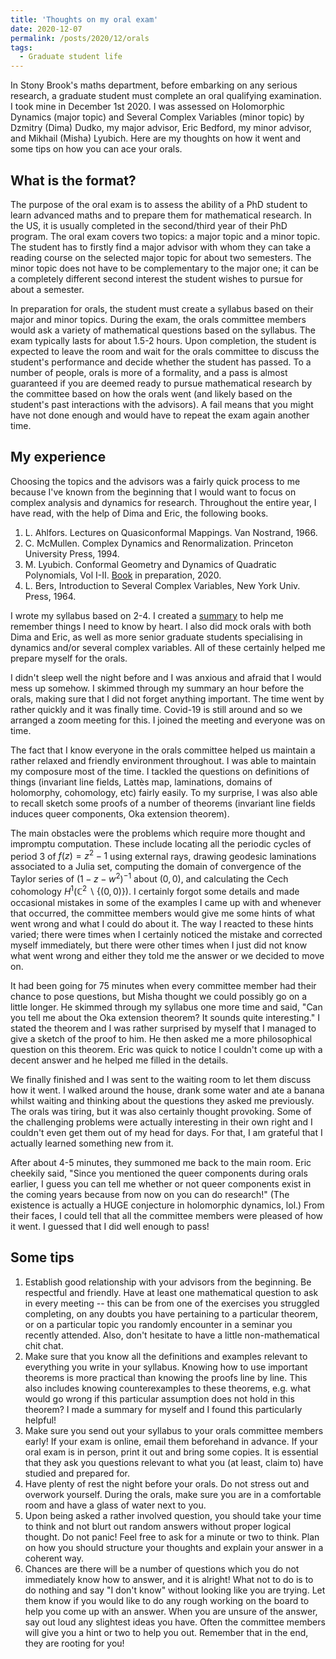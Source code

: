 ```yaml
---
title: 'Thoughts on my oral exam'
date: 2020-12-07
permalink: /posts/2020/12/orals
tags:
  - Graduate student life
---
```


In Stony Brook's maths department, before embarking on any serious research, a graduate student must complete an oral qualifying examination. I took mine in December 1st 2020. I was assessed on Holomorphic Dynamics (major topic) and Several Complex Variables (minor topic) by Dzmitry (Dima) Dudko, my major advisor, Eric Bedford, my minor advisor, and Mikhail (Misha) Lyubich. Here are my thoughts on how it went and some tips on how you can ace your orals.

## What is the format?

The purpose of the oral exam is to assess the ability of a PhD student to learn advanced maths and to prepare them for mathematical research. In the US, it is usually completed in the second/third year of their PhD program. The oral exam covers two topics: a major topic and a minor topic. The student has to firstly find a major advisor with whom they can take a reading course on the selected major topic for about two semesters. The minor topic does not have to be complementary to the major one; it can be a completely different second interest the student wishes to pursue for about a semester.

In preparation for orals, the student must create a syllabus based on their major and minor topics. During the exam, the orals committee members would ask a variety of mathematical questions based on the syllabus. The exam typically lasts for about 1.5-2 hours. Upon completion, the student is expected to leave the room and wait for the orals committee to discuss the student's performance and decide whether the student has passed. To a number of people, orals is more of a formality, and a pass is almost guaranteed if you are deemed ready to pursue mathematical research by the committee based on how the orals went (and likely based on the student's past interactions with the advisors). A fail means that you might have not done enough and would have to repeat the exam again another time.

## My experience

Choosing the topics and the advisors was a fairly quick process to me because I've known from the beginning that I would want to focus on complex analysis and dynamics for research. Throughout the entire year, I have read, with the help of Dima and Eric, the following books.
1. L. Ahlfors. Lectures on Quasiconformal Mappings. Van Nostrand, 1966.  
2. C. McMullen. Complex Dynamics and Renormalization. Princeton University Press, 1994.
3. M. Lyubich. Conformal Geometry and Dynamics of Quadratic Polynomials, Vol I-II. [Book](http://www.math.stonybrook.edu/~mlyubich/book.pdf) in preparation, 2020.
4. L. Bers, Introduction to Several Complex Variables, New York Univ. Press, 1964.  

I wrote my syllabus based on 2-4. I created a [summary](/files/orals-summary.pdf) to help me remember things I need to know by heart. I also did mock orals with both Dima and Eric, as well as more senior graduate students specialising in dynamics and/or several complex variables. All of these certainly helped me prepare myself for the orals.

I didn't sleep well the night before and I was anxious and afraid that I would mess up somehow. I skimmed through my summary an hour before the orals, making sure that I did not forget anything important. The time went by rather quickly and it was finally time. Covid-19 is still around and so we arranged a zoom meeting for this. I joined the meeting and everyone was on time.

The fact that I know everyone in the orals committee helped us maintain a rather relaxed and friendly environment throughout. I was able to maintain my composure most of the time. I tackled the questions on definitions of things (invariant line fields, Lattès map, laminations, domains of holomorphy, cohomology, etc) fairly easily. To my surprise, I was also able to recall sketch some proofs of a number of theorems (invariant line fields induces queer components, Oka extension theorem).

The main obstacles were the problems which require more thought and impromptu computation. These include locating all the periodic cycles of period 3 of $f(z)=z^2-1$ using external rays, drawing geodesic laminations associated to a Julia set, computing the domain of convergence of the Taylor series of $(1-z-w^2)^{-1}$ about $(0,0)$, and calculating the Cech cohomology $H^1(\mathbb{C}^2 \backslash \{(0,0)\})$. I certainly forgot some details and made occasional mistakes in some of the examples I came up with and whenever that occurred, the committee members would give me some hints of what went wrong and what I could do about it. The way I reacted to these hints varied; there were times when I certainly noticed the mistake and corrected myself immediately, but there were other times when I just did not know what went wrong and either they told me the answer or we decided to move on.

It had been going for 75 minutes when every committee member had their chance to pose questions, but Misha thought we could possibly go on a little longer. He skimmed through my syllabus one more time and said, "Can you tell me about the Oka extension theorem? It sounds quite interesting." I stated the theorem and I was rather surprised by myself that I managed to give a sketch of the proof to him. He then asked me a more philosophical question on this theorem. Eric was quick to notice I couldn't come up with a decent answer and he helped me filled in the details.

We finally finished and I was sent to the waiting room to let them discuss how it went. I walked around the house, drank some water and ate a banana whilst waiting and thinking about the questions they asked me previously. The orals was tiring, but it was also certainly thought provoking. Some of the challenging problems were actually interesting in their own right and I couldn't even get them out of my head for days. For that, I am grateful that I actually learned something new from it.

After about 4-5 minutes, they summoned me back to the main room. Eric cheekily said, "Since you mentioned the queer components during orals earlier, I guess you can tell me whether or not queer components exist in the coming years because from now on you can do research!" (The existence is actually a HUGE conjecture in holomorphic dynamics, lol.) From their faces, I could tell that all the committee members were pleased of how it went. I guessed that I did well enough to pass!

## Some tips

1. Establish good relationship with your advisors from the beginning. Be respectful and friendly. Have at least one mathematical question to ask in every meeting -- this can be from one of the exercises you struggled completing, on any doubts you have pertaining to a particular theorem, or on a particular topic you randomly encounter in a seminar you recently attended. Also, don't hesitate to have a little non-mathematical chit chat.
2. Make sure that you know all the definitions and examples relevant to everything you write in your syllabus. Knowing how to use important theorems is more practical than knowing the proofs line by line. This also includes knowing counterexamples to these theorems, e.g. what would go wrong if this particular assumption does not hold in this theorem? I made a summary for myself and I found this particularly helpful!
3. Make sure you send out your syllabus to your orals committee members early! If your exam is online, email them beforehand in advance. If your oral exam is in person, print it out and bring some copies. It is essential that they ask you questions relevant to what you (at least, claim to) have studied and prepared for.
4. Have plenty of rest the night before your orals. Do not stress out and overwork yourself. During the orals, make sure you are in a comfortable room and have a glass of water next to you.
5. Upon being asked a rather involved question, you should take your time to think and not blurt out random answers without proper logical thought. Do not panic! Feel free to ask for a minute or two to think. Plan on how you should structure your thoughts and explain your answer in a coherent way.
6. Chances are there will be a number of questions which you do not immediately know how to answer, and it is alright! What not to do is to do nothing and say "I don't know" without looking like you are trying. Let them know if you would like to do any rough working on the board to help you come up with an answer. When you are unsure of the answer, say out loud any slightest ideas you have. Often the committee members will give you a hint or two to help you out. Remember that in the end, they are rooting for you!
